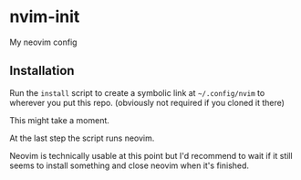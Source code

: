 # nvim-init
My neovim config

## Installation

Run the `install` script to create a symbolic link at `~/.config/nvim` to wherever you put this repo. (obviously not required if you cloned it there)

This might take a moment.

At the last step the script runs neovim.

Neovim is technically usable at this point but I'd recommend to wait if it still seems to install something and close neovim when it's finished.
